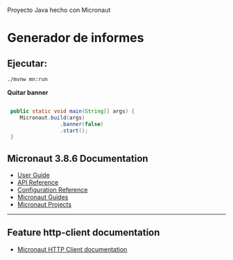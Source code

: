 Proyecto Java hecho con Micronaut

# Generador de informes

## Ejecutar:
```bash
./mvnw mn:run
```

**Quitar banner**
```java

 public static void main(String[] args) {
    Micronaut.build(args)
                 .banner(false)
                 .start();
 }

```

## Micronaut 3.8.6 Documentation
- [User Guide](https://docs.micronaut.io/3.8.6/guide/index.html)
- [API Reference](https://docs.micronaut.io/3.8.6/api/index.html)
- [Configuration Reference](https://docs.micronaut.io/3.8.6/guide/configurationreference.html)
- [Micronaut Guides](https://guides.micronaut.io/index.html)
- [Micronaut Projects](https://github.com/micronaut-projects)
---

## Feature http-client documentation
- [Micronaut HTTP Client documentation](https://docs.micronaut.io/latest/guide/index.html#httpClient)


